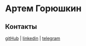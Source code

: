 # Артем Горюшкин

## Контакты

[gitHub](https://github.com/gorushkin) | [linkedin](https://www.linkedin.com/in/gorushkin/) | [telegram](http://t.me/artyomgorushkin)